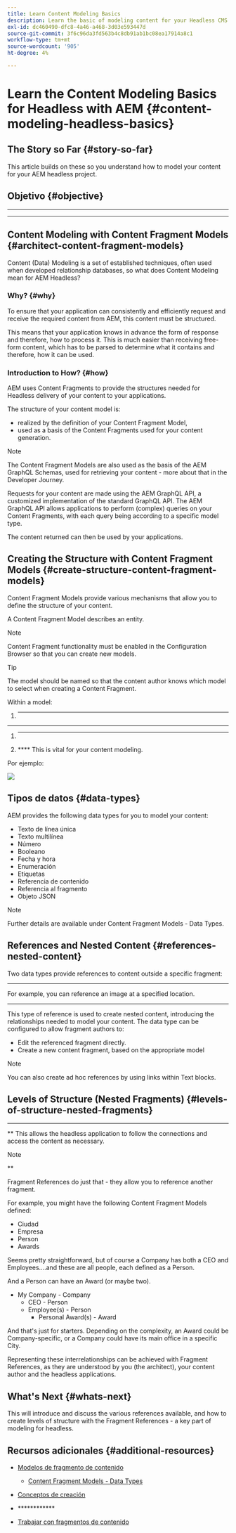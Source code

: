 ```yaml
---
title: Learn Content Modeling Basics
description: Learn the basic of modeling content for your Headless CMS using Content Fragments.
exl-id: dc460490-dfc8-4a46-a468-3d03e593447d
source-git-commit: 3f6c96da3fd563b4c8db91ab1bc08ea17914a8c1
workflow-type: tm+mt
source-wordcount: '905'
ht-degree: 4%

---
```


# Learn the Content Modeling Basics for Headless with AEM {#content-modeling-headless-basics}

## The Story so Far {#story-so-far}

[](overview.md)[](introduction.md)

This article builds on these so you understand how to model your content for your AEM headless project.

## Objetivo {#objective}

* ****
* ****

## Content Modeling with Content Fragment Models {#architect-content-fragment-models}

Content (Data) Modeling is a set of established techniques, often used when developed relationship databases, so what does Content Modeling mean for AEM Headless?

### Why? {#why}

To ensure that your application can consistently and efficiently request and receive the required content from AEM, this content must be structured.

This means that your application knows in advance the form of response and therefore, how to process it. This is much easier than receiving free-form content, which has to be parsed to determine what it contains and therefore, how it can be used.

### Introduction to How? {#how}

AEM uses Content Fragments to provide the structures needed for Headless delivery of your content to your applications.

The structure of your content model is:

* realized by the definition of your Content Fragment Model,
* used as a basis of the Content Fragments used for your content generation.

>[!NOTE]
>
>The Content Fragment Models are also used as the basis of the AEM GraphQL Schemas, used for retrieving your content - more about that in the Developer Journey.

Requests for your content are made using the AEM GraphQL API, a customized implementation of the standard GraphQL API. The AEM GraphQL API allows applications to perform (complex) queries on your Content Fragments, with each query being according to a specific model type.

The content returned can then be used by your applications.

## Creating the Structure with Content Fragment Models {#create-structure-content-fragment-models}

Content Fragment Models provide various mechanisms that allow you to define the structure of your content.

A Content Fragment Model describes an entity.

>[!NOTE]
>Content Fragment functionality must be enabled in the Configuration Browser so that you can create new models.

>[!TIP]
>
>The model should be named so that the content author knows which model to select when creating a Content Fragment.

Within a model:

1. ****
********
1. ********
1. **** This is vital for your content modeling.

Por ejemplo:

![](assets/headless-modeling-01.png "")

## Tipos de datos {#data-types}

AEM provides the following data types for you to model your content:

* Texto de línea única
* Texto multilínea
* Número
* Booleano
* Fecha y hora
* Enumeración
* Etiquetas
* Referencia de contenido
* Referencia al fragmento
* Objeto JSON

>[!NOTE]
>
>Further details are available under Content Fragment Models - Data Types.

## References and Nested Content {#references-nested-content}

Two data types provide references to content outside a specific fragment:

* ****
For example, you can reference an image at a specified location.

* ****
This type of reference is used to create nested content, introducing the relationships needed to model your content.
The data type can be configured to allow fragment authors to:
   * Edit the referenced fragment directly.
   * Create a new content fragment, based on the appropriate model

>[!NOTE]
>
>You can also create ad hoc references by using links within Text blocks.

## Levels of Structure (Nested Fragments) {#levels-of-structure-nested-fragments}

****

** This allows the headless application to follow the connections and access the content as necessary.

>[!NOTE]
>
>**

Fragment References do just that - they allow you to reference another fragment.

For example, you might have the following Content Fragment Models defined:

* Ciudad
* Empresa
* Person
* Awards

Seems pretty straightforward, but of course a Company has both a CEO and Employees....and these are all people, each defined as a Person.

And a Person can have an Award (or maybe two).

* My Company - Company
   * CEO - Person
   * Employee(s) - Person
      * Personal Award(s) - Award

And that&#39;s just for starters. Depending on the complexity, an Award could be Company-specific, or a Company could have its main office in a specific City.

Representing these interrelationships can be achieved with Fragment References, as they are understood by you (the architect), your content author and the headless applications.

## What&#39;s Next {#whats-next}

[](model-structure.md) This will introduce and discuss the various references available, and how to create levels of structure with the Fragment References - a key part of modeling for headless.

## Recursos adicionales {#additional-resources}

* [Modelos de fragmento de contenido](/help/assets/content-fragments/content-fragments-models.md)

   * [Content Fragment Models - Data Types](/help/assets/content-fragments/content-fragments-models.md#data-types)

* [Conceptos de creación](/help/sites-cloud/authoring/getting-started/concepts.md)

* [](/help/sites-cloud/authoring/getting-started/basic-handling.md)************

* [Trabajar con fragmentos de contenido](/help/assets/content-fragments/content-fragments.md)
